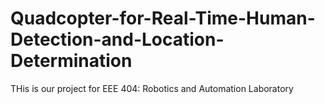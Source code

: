 # Quadcopter-for-Real-Time-Human-Detection-and-Location-Determination
THis is our project for EEE 404: Robotics and Automation Laboratory
